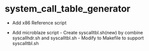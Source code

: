 # system_call_table_generator

- Add x86 Reference script

- Add microblaze script
      - Create syscalltbl.sh(new) by combine syscallhdr.sh and syscalltbl.sh
      - Modify to Makefile to support syscalltbl.sh